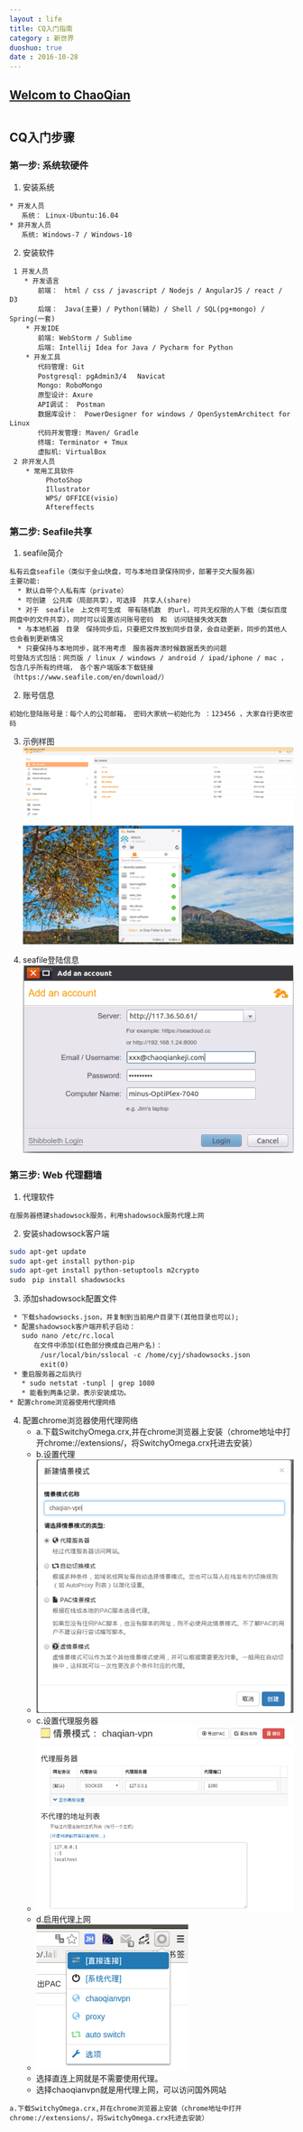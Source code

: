 ```yaml
---
layout : life
title: CQ入门指南
category : 新世界
duoshuo: true
date : 2016-10-28
---
```


<!-- more -->

## **[Welcom to ChaoQian](http://www.chaoqiankeji.net/)**

```python

```

## CQ入门步骤
### 第一步: 系统软硬件
1. 安装系统
```
* 开发人员
   系统： Linux-Ubuntu:16.04
* 非开发人员
   系统: Windows-7 / Windows-10    
```
2. 安装软件

```
 1 开发人员
  　* 开发语言
       前端：　html / css / javascript / Nodejs / AngularJS / react / D3
       后端：　Java(主要) / Python(辅助) / Shell / SQL(pg+mongo) / Spring(一套)
    * 开发IDE
       前端: WebStorm / Sublime
       后端: Intellij Idea for Java / Pycharm for Python
    * 开发工具
       代码管理: Git
       Postgresql: pgAdmin3/4 　Navicat
       Mongo: RoboMongo
       原型设计: Axure
       API调试：　Postman
       数据库设计：　PowerDesigner for windows / OpenSystemArchitect for Linux
       代码开发管理: Maven/ Gradle
       终端: Terminator + Tmux
       虚拟机: VirtualBox
 2 非开发人员
    * 常用工具软件
         PhotoShop
         Illustrator
         WPS/ OFFICE(visio)
         Aftereffects
```

### 第二步: Seafile共享
1. seafile简介
```
私有云盘seafile（类似于金山快盘，可与本地目录保持同步，部署于交大服务器）
主要功能:
  * 默认自带个人私有库（private）
  * 可创建　公共库（局部共享），可选择　共享人(share)
  * 对于　seafile　上文件可生成　带有随机数　的url，可共无权限的人下载（类似百度网盘中的文件共享），同时可以设置访问账号密码　和　访问链接失效天数
  * 与本地机器　目录　保持同步后，只要把文件放到同步目录，会自动更新，同步的其他人也会看到更新情况
  * 只要保持与本地同步，就不用考虑　服务器奔溃时候数据丢失的问题
可登陆方式包括：网页版 / linux / windows / android / ipad/iphone / mac ，包含几乎所有的终端，　各个客户端版本下载链接（https://www.seafile.com/en/download/） 
```

2. 账号信息
```
初始化登陆账号是：每个人的公司邮箱，　密码大家统一初始化为 ：123456 ，大家自行更改密码
```

3. 示例样图
![网页截图](/res/img/blog/新世界/seafile1.png)
![客户端截图](/res/img/blog/新世界/seafile-3.png)

4. seafile登陆信息
![登陆截图](/res/img/blog/新世界/seafile-2.png)

### 第三步: Web 代理翻墙
1. 代理软件
```
在服务器搭建shadowsock服务，利用shadowsock服务代理上网
```

2. 安装shadowsock客户端
```sh
sudo apt-get update
sudo apt-get install python-pip
sudo apt-get install python-setuptools m2crypto
sudo　pip install shadowsocks
```

3. 添加shadowsock配置文件

```
 * 下载shadowsocks.json，并复制到当前用户目录下(其他目录也可以);
 * 配置shadowsock客户端开机子启动：
   sudo nano /etc/rc.local
      在文件中添加(红色部分换成自己用户名)：
　　　　 /usr/local/bin/sslocal -c /home/cyj/shadowsocks.json
　　　　 exit(0)
 * 重启服务器之后执行
   * sudo netstat -tunpl | grep 1080
   * 能看到两条记录，表示安装成功。
* 配置chrome浏览器使用代理网络
```
4. 配置chrome浏览器使用代理网络
   * a.下载SwitchyOmega.crx,并在chrome浏览器上安装（chrome地址中打开chrome://extensions/，将SwitchyOmega.crx托进去安装）
   * b.设置代理
   * ![pic1](/res/img/blog/新世界/vpn1.png)
   * c.设置代理服务器
   * ![pic2](/res/img/blog/新世界/vpn2.png)
   * d.启用代理上网
   * ![pic3](/res/img/blog/新世界/vpn3.png)
   * 选择直连上网就是不需要使用代理。
   * 选择chaoqianvpn就是用代理上网，可以访问国外网站
```
a.下载SwitchyOmega.crx,并在chrome浏览器上安装（chrome地址中打开chrome://extensions/，将SwitchyOmega.crx托进去安装）
```
